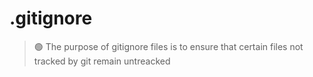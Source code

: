 .gitignore
===========

> 🟢 The purpose of gitignore files is to ensure that certain files not tracked by git remain untreacked

